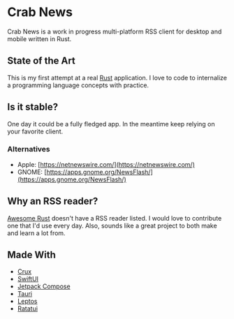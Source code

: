 # Crab News

Crab News is a work in progress multi-platform RSS client for desktop and mobile
written in Rust.

## State of the Art

This is my first attempt at a real [Rust](https://rust-lang.org/) application.
I love to code to internalize a programming language concepts with practice.

## Is it stable?

One day it could be a fully fledged app. In the meantime keep relying on your
favorite client.

### Alternatives

- Apple: [https://netnewswire.com/](https://netnewswire.com/)
- GNOME: [https://apps.gnome.org/NewsFlash/](https://apps.gnome.org/NewsFlash/)

## Why an RSS reader?

[Awesome Rust](https://awesome-rust.com) doesn't have a RSS reader listed. I would
love to contribute one that I'd use every day. Also, sounds like a great project
to both make and learn a lot from.

## Made With

- [Crux](https://redbadger.github.io/crux/)
- [SwiftUI](https://developer.apple.com/xcode/swiftui/)
- [Jetpack Compose](https://developer.android.com/compose)
- [Tauri](https://tauri.app/)
- [Leptos](https://www.leptos.dev/)
- [Ratatui](https://ratatui.rs)
